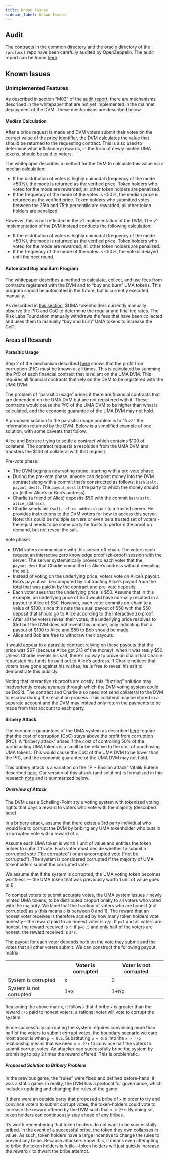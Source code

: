```yaml
---
title: Known Issues
sidebar_label: Known Issues
---
```


## Audit

The contracts in [the common directory](https://github.com/UMAprotocol/protocol/tree/9d403ddb5f2f07194daefe7da51e0e0a6306f2c4/core/contracts/common) and [the oracle directory](https://github.com/UMAprotocol/protocol/tree/9d403ddb5f2f07194daefe7da51e0e0a6306f2c4/core/contracts/oracle) of the `/protocol` repo have been carefully audited by OpenZeppelin.
The audit report can be found [here](https://blog.openzeppelin.com/uma-audit-phase-1/).

## Known Issues

### Unimplemented Features

As described in section “M03” of the [audit report](https://blog.openzeppelin.com/uma-audit-phase-1/), there are mechanisms described in the whitepaper that are not yet implemented in the mainnet deployment of the DVM.
These mechanisms are described below.

#### Median Calculation

After a price request is made and DVM voters submit their votes on the correct value of the price identifier, the DVM calculates the value that should be returned to the requesting contract.
This is also used to determine what inflationary rewards, in the form of newly minted UMA tokens, should be paid to voters.

The whitepaper describes a method for the DVM to calculate this value via a median calculation:

- If the distribution of votes is highly unimodal (frequency of the mode >50%), the mode is returned as the verified price. Token holders who voted for the mode are rewarded; all other token holders are penalized.
- If the frequency of the mode of the votes is <50%, the median price is returned as the verified price. Token holders who submitted votes between the 25th and 75th percentile are rewarded; all other token holders are penalized.

However, this is not reflected in the v1 implementation of the DVM. The v1 implementation of the DVM instead conducts the following calculation:

- If the distribution of votes is highly unimodal (frequency of the mode >50%), the mode is returned as the verified price. Token holders who voted for the mode are rewarded; all other token holders are penalized.
- If the frequency of the mode of the votes is <50%, the vote is delayed until the next round.

#### Automated Buy and Burn Program

The whitepaper describes a method to calculate, collect, and use fees from contracts registered with the DVM and to “buy and burn” UMA tokens.
This program should be automated in the future, but is currently executed manually.

As described in [this section](oracle/econ-architecture.md), \$UMA tokenholders currently manually observe the PfC and CoC to determine the regular and final fee rates.
The Risk Labs Foundation manually withdraws the fees that have been collected and uses them to manually “buy and burn” UMA tokens to increase the CoC.

### Areas of Research

#### Parasitic Usage

Step 2 of the mechanism described [here](oracle/econ-architecture.md) shows that the profit from corruption (PfC) must be known at all times.
This is calculated by summing the PfC of each financial contract that is reliant on the UMA DVM.
This requires all financial contracts that rely on the DVM to be registered with the UMA DVM.

The problem of “parasitic usage” arises if there are financial contracts that are dependent on the UMA DVM but are not registered with it.
These contracts would cause the PfC of the UMA DVM to be higher than what is calculated, and the economic guarantee of the UMA DVM may not hold.

A proposed solution to the parasitic usage problem is to “fuzz” the information returned by the DVM.
Below is a simplified example of one solution, with some caveats that follow.

Alice and Bob are trying to settle a contract which contains $100 of collateral. The contract requests a resolution from the UMA DVM and transfers the $100 of collateral with that request.

Pre-vote phase:

- The DVM begins a new voting round, starting with a pre-vote phase.
- During the pre-vote phase, anyone can deposit money into the DVM contract along with a commit that’s constructed as follows: `hash(salt, payout_dest)`. The `payout_dest` is the party to which the money should go (either Alice’s or Bob’s address).
- Charlie (a friend of Alice) deposits \$50 with the commit `hash(salt, alice_address)`.
- Charlie sends his `(salt, alice_address)` pair to a trusted server. He provides instructions to the DVM voters for how to access this server. Note: this could be multiple servers or even be a trusted set of voters - there just needs to be some party he trusts to perform the proof on demand, but not reveal the salt.

Vote phase:

- DVM voters communicate with this server off chain. The voters each request an interactive zero knowledge proof (zk-proof) session with the server. The server systematically proves to each voter that the `payout_dest` that Charlie committed is Alice’s address without revealing the salt.
- Instead of voting on the underlying price, voters vote on Alice’s payout. Bob’s payout will be computed by subtracting Alice’s payout from the total that was paid in by the contract and pre-vote deposits.
- Each voter sees that the underlying price is $50. Assume that in this example, an underlying price of $50 would have normally resulted in a payout to Alice of $50. However, each voter commits on-chain to a value of $100, since this nets the usual payout of $50 with the $50 deposit that should go to Alice according to the interactive zk-proof.
- After all the voters reveal their votes, the underlying price resolves to $50 but the DVM does not reveal this number, only indicating that a payout of $100 to Alice and \$50 to Bob should be made.
- Alice and Bob are free to withdraw their payouts.

It would appear to a parasitic contract relying on these payouts that the price was $67 (because Alice got 2/3 of the money), when it was really $50.
Unless Charlie reveals his salt, there’s no way to prove on chain that Charlie requested his funds be paid out to Alice’s address.
If Charlie notices that voters have gone against his wishes, he is free to reveal his salt to demonstrate this publicly.

Noting that interactive zk proofs are costly, this “fuzzing” solution may inadvertently create avenues through which the DVM voting system could be DoS’d.
The contract and Charlie also need not send collateral to the DVM to escrow during the resolution process.
This collateral may be stored in a separate account and the DVM may instead only return the payments to be made from that account to each party.

#### Bribery Attack

The economic guarantees of the UMA system as described [here](oracle/econ-architecture.md) require that the cost of corruption (CoC) stays above the profit from corruption (PfC).
A “bribery attack” arises if the cost of controlling 50% of the participating UMA tokens is a small bribe relative to the cost of purchasing UMA tokens.
This would cause the CoC of the UMA DVM to be lower than the PfC, and the economic guarantee of the UMA DVM may not hold.

This bribery attack is a variation on the "P + Epsilon attack" Vitalik Buterin described [here](https://blog.ethereum.org/2015/01/28/p-epsilon-attack/).
Our version of this attack (and solution) is formalized in this research [note](https://github.com/UMAprotocol/research/blob/master/notes/BribeAttack.pdf) and is summarized below.

##### Overview of Attack

The DVM uses a Schelling-Point style voting system with tokenized voting rights that pays a reward to voters who vote with the majority (described [here](oracle/econ-architecture.md)).

In a bribery attack, assume that there exists a 3rd party individual who would like to corrupt the DVM by bribing any UMA tokenholder who puts in a corrupted vote with a reward of `x`.

Assume each UMA token is worth 1 unit of value and entitles the token holder to submit 1 vote.
Each voter must decide whether to submit a corrupted vote (“be corrupted”) or an uncorrupted vote (“not be corrupted”).
The system is considered corrupted if the majority of UMA tokenholders submit the corrupted vote.

We assume that if the system is corrupted, the UMA voting token becomes worthless — the UMA token that was previously worth 1 unit of value goes to 0.

To compel voters to submit accurate votes, the UMA system issues `r` newly minted UMA tokens, to be distributed proportionally to all voters who voted with the majority.
We label that the fraction of voters who are honest (not corrupted) as `p` (this means `p` is between 0 and 1).
The reward that an honest voter receives is therefore scaled by how many token holders vote honestly—the reward paid to an honest voter is `r/p`.
If `p=1` and all voters are honest, the reward received is `r`; if `p=0.5` and only half of the voters are honest, the reward received is `2*r`.

The payout for each voter depends both on the vote they submit and the votes that all other voters submit.
We can construct the following payout matrix:

|                         | Voter is corrupted | Voter is not corrupted |
| ----------------------- | ------------------ | ---------------------- |
| System is corrupted     | x                  | 0                      |
| System is not corrupted | 1+x                | 1+r/p                  |

Reasoning the above matrix, it follows that if bribe `x` is greater than the reward `r/p` paid to honest voters, a rational voter will vote to corrupt the system.

Since successfully corrupting the system requires convincing more than half of the voters to submit corrupt votes, the boundary scenario we care most about is when `p = 0.5`.
Substituting `p = 0.5` into the `x > r/p` relationship means that we need `x > 2*r` to convince half the voters to submit corrupt votes.
An attacker can successfully bribe the system by promising to pay 2 times the reward offered. This is problematic.

##### Proposed Solution to Bribery Problem

In the previous game, the “rules” were fixed and defined before-hand; it was a static game. In reality, the DVM has a protocol for governance, which includes updating and changing the rules of the game.

If there were an outside party that proposed a bribe of `x` in order to try and convince voters to submit corrupt votes, the token-holders could vote to increase the reward offered by the DVM such that `x < 2*r`.
By doing so, token holders can continuously stay ahead of any bribes.

It’s worth remembering that token holders do not want to be successfully bribed. In the event of a successful bribe, the token they own collapses in value.
As such, token holders have a large incentive to change the rules to prevent any bribe.
Because attackers know this, it means even attempting to bribe the token holders is futile—token holders will just quickly increase the reward `r` to thwart the bribe attempt.
